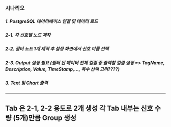 ### 시나리오

##### 1. PostgreSQL 데이터베이스 연결 및 데이터 로드

##### 2-1. 각 신호별 노드 제작

##### 2-2. 필터 노드 1개 제작 후 설정 화면에서 신호 이름 선택

##### 2-3. Output 설정 필요 (필터 된 데이터 전체 컬럼 중 출력할 컬럼 설정 => TagName, Description, Value, TimeStamp,..., 복수 선택 고려????)

##### 3. Text 및 Chart 출력

----
Tab 은 2-1, 2-2 용도로 2개 생성
각 Tab 내부는 신호 수량 (5개)만큼 Group 생성
----

